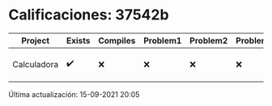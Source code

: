 # Calificaciones: 37542b
|Project|Exists|Compiles|Problem1|Problem2|Problem3|Extra|CommitHash|CommitDate|CheckDate|Comments|DueDate|Grade|
|-|-|-|-|-|-|-|-|-|-|-|-|-|
|Calculadora|✔️|❌|❌|❌|❌|❌|6bc496b2664fd1c137cafc081378755e1373c0fe|15-09-2021 15:09:32|15-09-2021 20:05:24|Tu código no compila|17-09-2021 21:00:00|5.0|

Última actualización: 15-09-2021 20:05